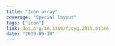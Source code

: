 ```yaml
---
title: "Icon array"
coverage: "Special layout"
tags: ["icon"]
link: doi.org/10.3389/fpsyg.2015.01186
date: "2019-09-18"
---
```

